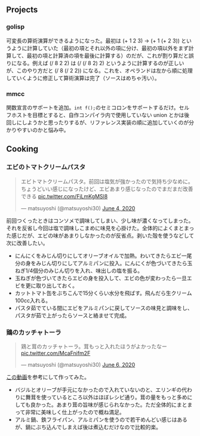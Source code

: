 ## Projects

### golisp

可変長の算術演算ができるようになった。最初は (+ 1 2 3) -> (+ 1 (+ 2 3)) というように計算していた（最初の項とそれ以外の項に分け、最初の項以外をまず計算して、最初の項と計算済の項を最後に計算する）のだが、これが割り算だと誤りになる。例えば (/ 8 2 2) は (/ (/ 8 2) 2) というように計算するのが正しいが、このやり方だと (/ 8 (/ 2 2)) になる。これを、オペランドは左から順に処理していくように修正して算術演算は完了（ソースはめちゃ汚い）。

### mmcc

関数宣言のサポートを追加。`int f();`のセミコロンをサポートするだけ。セルフホストを目標とすると、自作コンパイラ内で使用していない union とかは後回しにしようかと思ったりするが、リファレンス実装の順に追加していくのが分かりやすいのかと悩み中。

## Cooking

### エビのトマトクリームパスタ

<blockquote class="twitter-tweet"><p lang="ja" dir="ltr">エビトマトクリームパスタ。前回は塩気が強かったので気持ち少なめに。ちょうどいい感じになったけど、エビあまり感じなったのでまだまだ改善できる <a href="https://t.co/FjLmKgMSl8">pic.twitter.com/FjLmKgMSl8</a></p>&mdash; matsuyoshi (@matsuyoshi30) <a href="https://twitter.com/matsuyoshi30/status/1268533598761611264?ref_src=twsrc%5Etfw">June 4, 2020</a></blockquote> <script async src="https://platform.twitter.com/widgets.js" charset="utf-8"></script>

前回つくったときはコンソメで調味してしまい、少し味が濃くなってしまった。それを反省し今回は塩で調味しこまめに味見を心掛けた。全体的によくまとまった感じだが、エビの味があまりしなかったのが反省点。剥いた殻を使うなどして次に改善したい。

- にんにくをみじん切りにしてオリーブオイルで加熱。わいてきたらエビ一尾分の身をみじん切りにしてアルミパンに投入。にんにくが色づいてきたら玉ねぎ1/4個分のみじん切りを入れ、味出しの塩を振る。
- 玉ねぎが色づいてきたらエビの身を投入して、エビの色が変わったら一旦エビを更に取り出しておく。
- カットトマト缶をぶちこんで15分くらい水分を飛ばす。飛んだら生クリーム100cc入れる。
- パスタ茹でている間にエビをアルミパンに戻してソースの味見と調味をし、パスタが茹で上がったらソースと絡ませて完成。

### 鶏のカッチャトーラ

<blockquote class="twitter-tweet"><p lang="ja" dir="ltr">鶏と茸のカッチャトーラ。茸もっと入れたほうがよかったなー <a href="https://t.co/McaFnifm2F">pic.twitter.com/McaFnifm2F</a></p>&mdash; matsuyoshi (@matsuyoshi30) <a href="https://twitter.com/matsuyoshi30/status/1269141500626997248?ref_src=twsrc%5Etfw">June 6, 2020</a></blockquote> <script async src="https://platform.twitter.com/widgets.js" charset="utf-8"></script>

[この動画](https://www.youtube.com/watch?v=AtEWyXozrzE&list=LLc2KOAguTaVfvi3lP4aCfgA&index=4&t=0s)を参考にして作ってみた。

- バジルとオリーブが手元になかったので入れていないのと、エリンギの代わりに舞茸を使っているところ以外はほぼレシピ通り。茸の量をもっと多めにしても良かった。あまり茸の旨味が感じられなかった。ただ全体的にまとまって非常に美味しく仕上がったので概ね満足。
- アルミ鍋、鉄フライパン、アルミパンを使うので若干めんどい感じはあるが、鍋にぶち込んでしまえば後は煮込むだけなので比較的楽。

